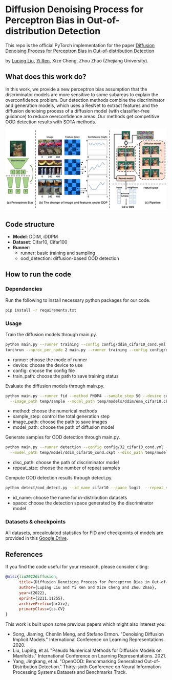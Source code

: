 # Diffusion Denoising Process for Perceptron Bias in Out-of-distribution Detection

This repo is the official PyTorch implementation for the paper [Diffusion Denoising Process for Perceptron Bias in Out-of-distribution Detection](https://arxiv.org/abs/2211.11255)

by [Luping Liu](https://luping-liu.github.io), [Yi Ren](https://rayeren.github.io), Xize Cheng, Zhou Zhao (Zhejiang University).

## What does this work do?

In this work, we provide a new perceptron bias assumption that the discriminator models are 
more sensitive to some subareas to explain the overconfidence problem. Our detection methods combine the discriminator and 
generation models, which uses a ResNet to extract features and the diffusion denoising process 
of a diffusion model (with classifier-free guidance) to reduce overconfidence areas. Our methods get competitive OOD detection results with SOTA methods.

![algorithm](./image/DiffOOD.webp)

## Code structure

- **Model**: DDIM, iDDPM
- **Dataset**: Cifar10, Cifar100
- **Runner**:
  - runner: basic training and sampling
  - ood_detection: diffusion-based OOD detection

## How to run the code

### Dependencies
Run the following to install necessary python packages for our code.
```bash
pip install -r requirements.txt
```

### Usage
Train the diffusion models through main.py.
```bash
python main.py --runner training --config config/ddim_cifar10_cond.yml --train_path temp/train/base_multi
torchrun --nproc_per_node 2 main.py --runner training --config config/ddim_cifar10_cond.yml --train_path temp/train/base_multi
```
- runner: choose the mode of runner 
- device: choose the device to use
- config: choose the config file
- train_path: choose the path to save training status

Evaluate the diffusion models through main.py.
```bash
python main.py --runner fid --method PNDM4 --sample_step 50 --device cuda --config config/ddim_cifar10_cond.yml \
  --image_path temp/sample --model_path temp/models/ddim/ema_cifar10.ckpt
```
- method: choose the numerical methods
- sample_step: control the total generation step
- image_path: choose the path to save images
- model_path: choose the path of diffusion model

Generate samples for OOD detection through main.py.
```bash
python main.py --runner detection --config config/32_cifar10_cond.yml --method DDIM --sample_step 50 \
  --model_path temp/model/ddim_cifar10_cond.ckpt --disc_path temp/model/res18_cifar10_disc.ckpt --repeat_size 4
```
- disc_path: choose the path of discriminator model
- repeat_size: choose the number of repeat samples

Compute OOD detection results through detect.py.
```bash
python detect/ood_detect.py --id_name cifar10 --space logit  --repeat_size 4
```
- id_name: choose the name for in-distribution datasets
- space: choose the detection space generated by the discriminator model

### Datasets & checkpoints

All datasets, precalculated statistics for FID and checkpoints of models are provided in this [Google Drive](https://drive.google.com/drive/folders/1THjaeLlGO9-V676dkGh3YFq4dTPlWMeI?usp=share_link).


## References

If you find the code useful for your research, please consider citing:

```bib
@misc{liu2022diffusion,
      title={Diffusion Denoising Process for Perceptron Bias in Out-of-distribution Detection}, 
      author={Luping Liu and Yi Ren and Xize Cheng and Zhou Zhao},
      year={2022},
      eprint={2211.11255},
      archivePrefix={arXiv},
      primaryClass={cs.CV}
}
```

This work is built upon some previous papers which might also interest you:

- Song, Jiaming, Chenlin Meng, and Stefano Ermon. "Denoising Diffusion Implicit Models." International Conference on Learning Representations. 2020.
- Liu, Luping, et al. "Pseudo Numerical Methods for Diffusion Models on Manifolds." International Conference on Learning Representations. 2021.
- Yang, Jingkang, et al. "OpenOOD: Benchmarking Generalized Out-of-Distribution Detection." Thirty-sixth Conference on Neural Information Processing Systems Datasets and Benchmarks Track.
